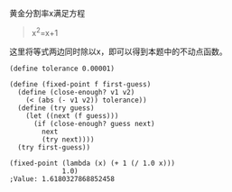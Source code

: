 黄金分割率x满足方程
> x<sup>2</sup>=x+1

这里将等式两边同时除以x，即可以得到本题中的不动点函数。

```
(define tolerance 0.00001)

(define (fixed-point f first-guess)
  (define (close-enough? v1 v2)
    (< (abs (- v1 v2)) tolerance))
  (define (try guess)
    (let ((next (f guess)))
      (if (close-enough? guess next)
        next
        (try next))))
  (try first-guess))

(fixed-point (lambda (x) (+ 1 (/ 1.0 x)))
             1.0)
;Value: 1.6180327868852458
```